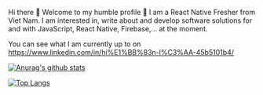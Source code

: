 Hi there 👋
Welcome to my humble profile 🤔 I am a React Native Fresher from Viet Nam. I am interested in, write about and develop software solutions for and with JavaScript, React Native, Firebase,... at the moment.

You can see what I am currently up to on https://www.linkedin.com/in/hi%E1%BB%83n-l%C3%AA-45b5101b4/

[![Anurag's github stats](https://github-readme-stats.vercel.app/api?username=hienle2703)](https://github.com/anuraghazra/github-readme-stats)

[![Top Langs](https://github-readme-stats.vercel.app/api/top-langs/?username=hienle2703&layout=compact)](https://github.com/anuraghazra/github-readme-stats)
